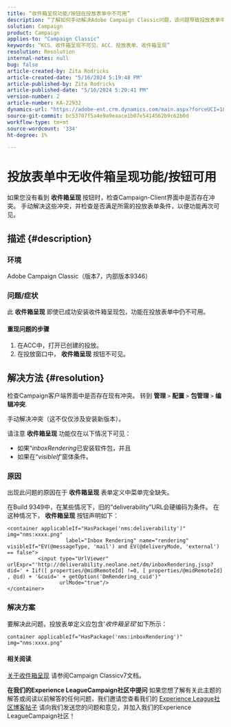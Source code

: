 ```yaml
---
title: “收件箱呈现功能/按钮在投放表单中不可用”
description: “了解如何手动解决Adobe Campaign Classic问题，该问题导致投放表单中无法显示收件箱呈现按钮。 检查是否存在冲突。”
solution: Campaign
product: Campaign
applies-to: "Campaign Classic"
keywords: “KCS、收件箱呈现不可见、ACC、投放表单、收件箱呈现”
resolution: Resolution
internal-notes: null
bug: false
article-created-by: Zita Rodricks
article-created-date: "5/16/2024 5:19:48 PM"
article-published-by: Zita Rodricks
article-published-date: "5/16/2024 5:20:41 PM"
version-number: 2
article-number: KA-22932
dynamics-url: "https://adobe-ent.crm.dynamics.com/main.aspx?forceUCI=1&pagetype=entityrecord&etn=knowledgearticle&id=9988e57b-a813-ef11-9f89-6045bd0298d4"
source-git-commit: bc53707f5a4e9a9eaace1b07e5414562b9c62b0d
workflow-type: tm+mt
source-wordcount: '334'
ht-degree: 1%

---
```


# 投放表单中无收件箱呈现功能/按钮可用


如果您没有看到 <b>收件箱呈现 </b>按钮时，检查Campaign-Client界面中是否存在冲突。 手动解决这些冲突，并检查是否满足所需的投放表单条件，以便功能再次可见。

## 描述 {#description}


### 环境

Adobe Campaign Classic（版本7，内部版本9346）

### 问题/症状

此 <b>收件箱呈现</b> 即使已成功安装收件箱呈现包，功能在投放表单中仍不可用。

#### 重现问题的步骤

1. 在ACC中，打开已创建的投放。
2. 在投放窗口中， <b>收件箱呈现</b> 按钮不可见。



## 解决方法 {#resolution}


检查Campaign客户端界面中是否存在现有冲突。 转到 <b>管理</b> `>`  <b>配置</b> `>`  <b>包管理</b> `>`  <b>编辑冲突</b>.

手动解决冲突（这不仅仅涉及安装新版本）。

请注意 <b>收件箱呈现</b> 功能仅在以下情况下可见：

- 如果“*inboxRendering*&#x200B;已安装软件包，并且
- 如果在“*visibleIf*&#39;窗体条件。


### 原因

出现此问题的原因在于 <b>收件箱呈现</b> 表单定义中菜单完全缺失。

在Build 9349中，在某些情况下，旧的“deliverability”URL会硬编码为条件。 在这种情况下， <b>收件箱呈现</b> 按钮声明如下：


```
<container applicableIf="HasPackage('nms:deliverability')" img="nms:xxxx.png"
                   label="Inbox Rendering" name="rendering" visibleIf="EV(@messageType, 'mail') and EV(@deliveryMode, 'external') == false">
          <input type="UrlViewer" urlExpr="'http://deliverability.neolane.net/dm/inboxRendering.jssp?did=' + Iif([ properties/@midRemoteId] !=0, [ properties/@midRemoteId] , @id) + '&cuid=' + getOption('DmRendering_cuid')"
                 urlMode="true"/>
</container>
```


### 解决方案

要解决此问题，投放表单定义应包含&#39;*收件箱呈现*&#39;如下所示：


```
container applicableIf="HasPackage('nms:inboxRendering')" img="nms:xxxx.png"
```


#### <b>相关阅读</b> 

[关于收件箱呈现](https://experienceleague.adobe.com/docs/campaign-classic/using/sending-messages/deliverability-management/inbox-rendering.html?lang=en#about-inbox-rendering) 请参阅Campaign Classicv7文档。




<b>在我们的Experience LeagueCampaign社区中提问</b>
如果您想了解有关此主题的解答或阅读以前解答的任何问题，我们邀请您查看我们的 [Experience League社区博客帖子](https://experienceleaguecommunities.adobe.com/t5/adobe-campaign-classic-blogs/introducing-top-kcs-articles-curated-for-your-troubleshooting/bc-p/672426#M132 "关注链接") 请向我们发送您的问题和意见，并加入我们的Experience LeagueCampaign社区！
